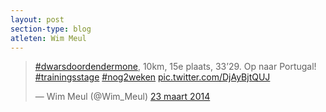 ```yaml
---
layout: post
section-type: blog
atleten: Wim Meul
---
```



<blockquote class="twitter-tweet" lang="nl"><p lang="nl" dir="ltr"><a href="https://twitter.com/hashtag/dwarsdoordendermone?src=hash">#dwarsdoordendermone</a>, 10km, 15e plaats, 33’29. Op naar Portugal! <a href="https://twitter.com/hashtag/trainingsstage?src=hash">#trainingsstage</a> <a href="https://twitter.com/hashtag/nog2weken?src=hash">#nog2weken</a> <a href="http://t.co/DjAyBjtQUJ">pic.twitter.com/DjAyBjtQUJ</a></p>&mdash; Wim Meul (@Wim_Meul) <a href="https://twitter.com/Wim_Meul/status/447823608229154816">23 maart 2014</a></blockquote>
<script async src="//platform.twitter.com/widgets.js" charset="utf-8"></script>
